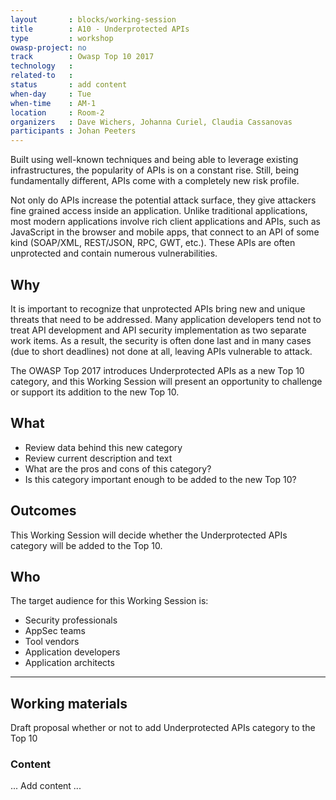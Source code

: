 ```yaml
---
layout       : blocks/working-session
title        : A10 - Underprotected APIs
type         : workshop
owasp-project: no
track        : Owasp Top 10 2017
technology   :
related-to   :
status       : add content
when-day     : Tue
when-time    : AM-1
location     : Room-2
organizers   : Dave Wichers, Johanna Curiel, Claudia Cassanovas
participants : Johan Peeters
---
```


Built using well-known techniques and being able to leverage existing infrastructures, the popularity of APIs is on a constant rise. Still, being fundamentally different, APIs come with a completely new risk profile.

Not only do APIs increase the potential attack surface, they give attackers fine grained access inside an application. Unlike traditional applications, most modern applications involve rich client applications and APIs, such as JavaScript in the browser and mobile apps, that connect to an API of some kind (SOAP/XML, REST/JSON, RPC, GWT, etc.). These APIs are often unprotected and contain numerous vulnerabilities.

## Why

It is important to recognize that unprotected APIs bring new and unique threats that need to be addressed. Many application developers tend not to treat API development and API security implementation as two separate work items. As a result, the security is often done last and in many cases (due to short deadlines) not done at all, leaving APIs vulnerable to attack.

The OWASP Top 2017 introduces Underprotected APIs as a new Top 10 category, and this Working Session will present an opportunity to challenge or support its addition to the new Top 10.

## What

 - Review data behind this new category
 - Review current description and text
 - What are the pros and cons of this category?
 - Is this category important enough to be added to the new Top 10?
 
## Outcomes 

This Working Session will decide whether the Underprotected APIs category will be added to the Top 10.

## Who

The target audience for this Working Session is:

 - Security professionals
 - AppSec teams
 - Tool vendors
 - Application developers
 - Application architects

--- 

## Working materials

Draft proposal whether or not to add Underprotected APIs category to the Top 10

### Content

... Add content ...
